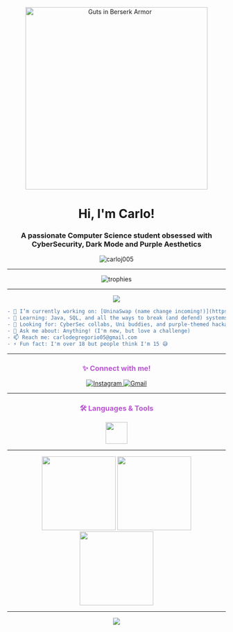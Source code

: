 <div align="center">
  <img src="https://i.imgur.com/V3irJdN.jpeg" alt="Guts in Berserk Armor" width="420" />

  <h1>
    Hi, I'm Carlo!
  </h1>
  <h3>A passionate Computer Science student obsessed with CyberSecurity, Dark Mode and Purple Aesthetics</h3>

  <img src="https://komarev.com/ghpvc/?username=carloj005&label=Profile%20views&color=8e44ad&style=flat" alt="carloj005" />
</div>

---

<div align="center">
  <img src="https://github-profile-trophy.vercel.app/?username=carloj005&theme=algolia&title=Stars,Followers,Commit,Repositories&margin-w=20&no-frame=true&column=4" alt="trophies" />
</div>

---

<div align="center">
  <img src="https://capsule-render.vercel.app/api?type=waving&color=7B2FF2,BA55D3,8e44ad,4f006e&height=120&section=header&text=Dark%20Violet%20CyberSec%20Zone&fontColor=fff&fontSize=35&animation=twinkling" />
</div>

```diff
- 🔭 I’m currently working on: [UninaSwap (name change incoming!)](https://github.com/Carloj005/ProgettoJavaSQLUni.git)
- 🌱 Learning: Java, SQL, and all the ways to break (and defend) systems!
- 🤝 Looking for: CyberSec collabs, Uni buddies, and purple-themed hackathons.
- 💬 Ask me about: Anything! (I'm new, but love a challenge)
- 📫 Reach me: carlodegregorio05@gmail.com
- ⚡ Fun fact: I'm over 18 but people think I'm 15 😅
```

---

<h3 align="center" style="color:#BA55D3;">✨ Connect with me!</h3>
<p align="center">
  <a href="https://instagram.com/carlodegregorio05" target="blank">
    <img src="https://img.shields.io/badge/Instagram-%238a2be2.svg?style=for-the-badge&logo=instagram&logoColor=white" alt="Instagram" />
  </a>
  <a href="mailto:carlodegregorio05@gmail.com">
    <img src="https://img.shields.io/badge/Gmail-%234B0082.svg?style=for-the-badge&logo=gmail&logoColor=white" alt="Gmail" />
  </a>
</p>

---

<h3 align="center" style="color:#BA55D3;">🛠️ Languages & Tools</h3>
<p align="center">
  <img src="https://skillicons.dev/icons?i=java,linux,bash,postgres,mysql,html,css,photoshop&theme=dark" height="50"/>
</p>

---

<div align="center">
  <img src="https://github-readme-stats.vercel.app/api/top-langs?username=carloj005&show_icons=true&locale=en&layout=compact&theme=radical&title_color=BA55D3&icon_color=8e44ad" height="170" />
  <img src="https://github-readme-stats.vercel.app/api?username=carloj005&show_icons=true&theme=radical&title_color=BA55D3&icon_color=8e44ad" height="170" />
  <img src="https://github-readme-streak-stats.herokuapp.com?user=carloj005&theme=radical&background=000000&ring=BA55D3&fire=8e44ad&currStreakLabel=fff" height="170" />
</div>

---

<div align="center">
  <img src="https://capsule-render.vercel.app/api?type=waving&color=7B2FF2,BA55D3,8e44ad,4f006e&height=100&section=footer&text=Stay+in+the+Dark+(Theme)+Side&fontColor=fff&fontSize=25&animation=twinkling" />
</div>
